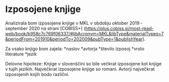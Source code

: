# Izposojene knjige
Analizirala bom izposojene knjige v MKL v obdobju oktober 2019 - september 2020 na strani [COBISS+] (https://plus.cobiss.si/most-read-web/book/b958c7c769f06337/#libAcronym=MKL&libType&materialTypes=7&periodFrom=201910&periodTo=202009&pubType=1&publishYear).

Za vsako knjigo bom zajela:
*naslov
*avtorja
*število izposoj 
*vrsto literature
*jezik

Delovne hipoteze:
Knjige v slovenščini so bile večkrat izposojene kot knjige v tujih jezikih.
Največkrat izposojene knjige so romani.
Avtorji največkrat izposojenih knjih bodo različni.